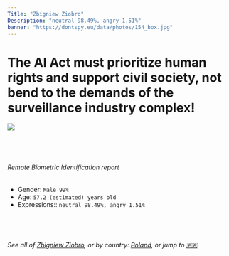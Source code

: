 ```yaml
---
Title: "Zbigniew Ziobro"
Description: "neutral 98.49%, angry 1.51%"
banner: "https://dontspy.eu/data/photos/154_box.jpg"
---
```


# The AI Act must prioritize human rights and support civil society, not bend to the demands of the surveillance industry complex!

<link rel="stylesheet" type="text/css" href="/css/blog.css" />

<div class="is-fake" hidden>

_This image is **clearly fake**_, yet we [continue to collect them because the AI Act negotiations](/blog/why-deepfake/) are heading in a direction that will only make people's lives more complicated. For a more in-depth explanation, read: [Double threat: why losing the battle against Face Biometrics would fuel the proliferation of deepfakes](/blog/the-dual-threat-how-losing-the-biometric-battle-fuels-deepfake-proliferation/).


</div>

<!-- <img src="https://dontspy.eu/data/photos/54_box.jpg" /> -->
<img src="https://dontspy.eu/data/photos/154_box.jpg" />

## <br>

###### Remote Biometric Identification report

* <span class="label">Gender:</span> `Male 99%`
* <span class="label">Age:</span> `57.2 (estimated) years old`
* <span class="label">Expressions::</span> `neutral 98.49%, angry 1.51%`

## <br>

###### See all of [Zbigniew Ziobro](/policymaker#Zbigniew%20Ziobro), or by country: [Poland](/country#Poland), or jump to [🇫🇷](/x/106).

## <br>
